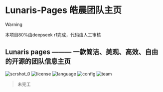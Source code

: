 # Lunaris-Pages 皓晨团队主页

> [!Warning]
> 本项目80%由deepseek r1完成，代码由人工审核
>
## Lunaris pages ——— 一款简洁、美观、高效、自由的开源的团队信息主页
![scrshot_0](Readme-pic.png)
![license](https://badgen.net/badge/license/GPL-v3/blue/)
![language](https://badgen.net/badge/Language/HTML/orange/)
![config](https://badgen.net/badge/Config/JavaScript/green/)
![team](https://badgen.net/badge/Team/StarHan-Global/pink/)

>未完工
